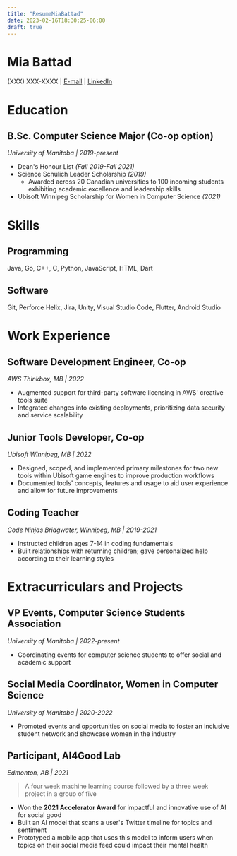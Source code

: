 ```yaml
---
title: "ResumeMiaBattad"
date: 2023-02-16T18:30:25-06:00
draft: true
---
```


# Mia Battad
(XXX) XXX-XXXX | [E-mail](battadm@myumanitoba.ca) | [LinkedIn](linkedin.com/in/mia-battad)

# Education
## **B.Sc. Computer Science Major** (Co-op option)
*University of Manitoba | 2019-present*
* Dean's Honour List *(Fall 2019-Fall 2021)*
* Science Schulich Leader Scholarship *(2019)*
    * Awarded across 20 Canadian universities to 100 incoming students exhibiting academic excellence and leadership skills
* Ubisoft Winnipeg Scholarship for Women in Computer Science *(2021)*

# Skills
## Programming
Java, Go, C++, C, Python, JavaScript, HTML, Dart

## Software
Git, Perforce Helix, Jira, Unity, Visual Studio Code, Flutter, Android Studio

# Work Experience
## Software Development Engineer, Co-op
*AWS Thinkbox, MB | 2022*
* Augmented support for third-party software licensing in AWS' creative tools suite
* Integrated changes into existing deployments, prioritizing data security and service scalability

## Junior Tools Developer, Co-op
*Ubisoft Winnipeg, MB | 2022*
* Designed, scoped, and implemented primary milestones for two new tools within Ubisoft game engines to improve production workflows
* Documented tools' concepts, features and usage to aid user experience and allow for future improvements

## Coding Teacher
*Code Ninjas Bridgwater, Winnipeg, MB | 2019-2021*
* Instructed children ages 7-14 in coding fundamentals
* Built relationships with returning children; gave personalized help according to their learning styles

# Extracurriculars and Projects
## VP Events, Computer Science Students Association
*University of Manitoba | 2022-present*
* Coordinating events for computer science students to offer social and academic support

## Social Media Coordinator, Women in Computer Science 
*University of Manitoba | 2020-2022*
* Promoted events and opportunities on social media to foster an inclusive student network and showcase women in the industry

## Participant, AI4Good Lab
*Edmonton, AB | 2021*
> A four week machine learning course followed by a three week project in a group of five
* Won the **2021 Accelerator Award** for impactful and innovative use of AI for social good
* Built an AI model that scans a user's Twitter timeline for topics and sentiment
* Prototyped a mobile app that uses this model to inform users when topics on their social media feed could impact their mental health